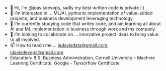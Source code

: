 - 👋 Hi, I’m @jdavisdevops, sadly my best written code is private :')
- 👀 I’m interested in ... ML/AI, pythonic implementation of value-added projects, and business development leveraging technology.
- 🌱 I’m currently studying code that writes code, and am learning all about AI and ML implementation in business through work and my company. 
- 💞️ I’m looking to collaborate on ... innovative project ideas to bring value to all involved. 
- 📫 How to reach me ... jadavisdata@gmail.com, jdavisdevops@gmail.com
- Education: B.S. Business Administration, Cornell University – Machine Learning Certificate, Google - Tensorflow Certificate

<!---
jdavisdevops/jdavisdevops is a ✨ special ✨ repository because its `README.md` (this file) appears on your GitHub profile.
You can click the Preview link to take a look at your changes.
--->
